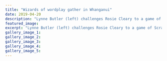 ```yaml
---
title: "Wizards of wordplay gather in Whanganui"
date: 2019-04-20
description: "Lynne Butler (left) challenges Rosie Cleary to a game of Scrabble for fun before they meet each other in competition..."
featured_image: 
excerpt: "Lynne Butler (left) challenges Rosie Cleary to a game of Scrabble for fun before they meet each other in competition this weekend."
gallery_image_1: 
gallery_image_2: 
gallery_image_3: 
gallery_image_4: 
gallery_image_5: 
---
```

